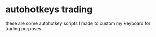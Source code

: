 # autohotkeys trading
these are some autohotkey scripts I made to custom my keyboard for trading purposes